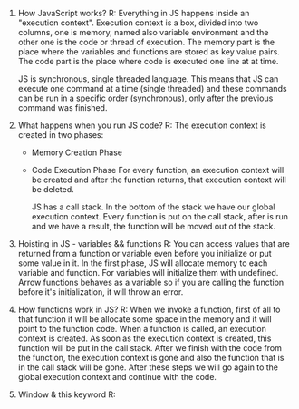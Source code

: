 1. How JavaScript works?
   R: Everything in JS happens inside an "execution context".
   Execution context is a box, divided into two columns, one is memory, named also variable environment and the other one is the code or thread of execution.
   The memory part is the place where the variables and functions are stored as key value pairs.
   The code part is the place where code is executed one line at at time.

   JS is synchronous, single threaded language. This means that JS can execute one command at a time (single threaded) and these commands can be run in a specific order (synchronous), only after the previous command was finished.

2. What happens when you run JS code?
   R: The execution context is created in two phases:

   - Memory Creation Phase
   - Code Execution Phase
     For every function, an execution context will be created and after the function returns, that execution context will be deleted.

     JS has a call stack. In the bottom of the stack we have our global execution context. Every function is put on the call stack, after is run and we have a result, the function will be moved out of the stack.

3. Hoisting in JS - variables && functions
   R: You can access values that are returned from a function or variable even before you initialize or put some value in it.
   In the first phase, JS will allocate memory to each variable and function. For variables will initialize them with undefined.
   Arrow functions behaves as a variable so if you are calling the function before it's initialization, it will throw an error.

4. How functions work in JS?
   R: When we invoke a function, first of all to that function it will be allocate some space in the memory and it will point to the function code.
   When a function is called, an execution context is created. As soon as the execution context is created, this function will be put in the call stack.
   After we finish with the code from the function, the execution context is gone and also the function that is in the call stack will be gone.
   After these steps we will go again to the global execution context and continue with the code.

5. Window & this keyword
   R:
